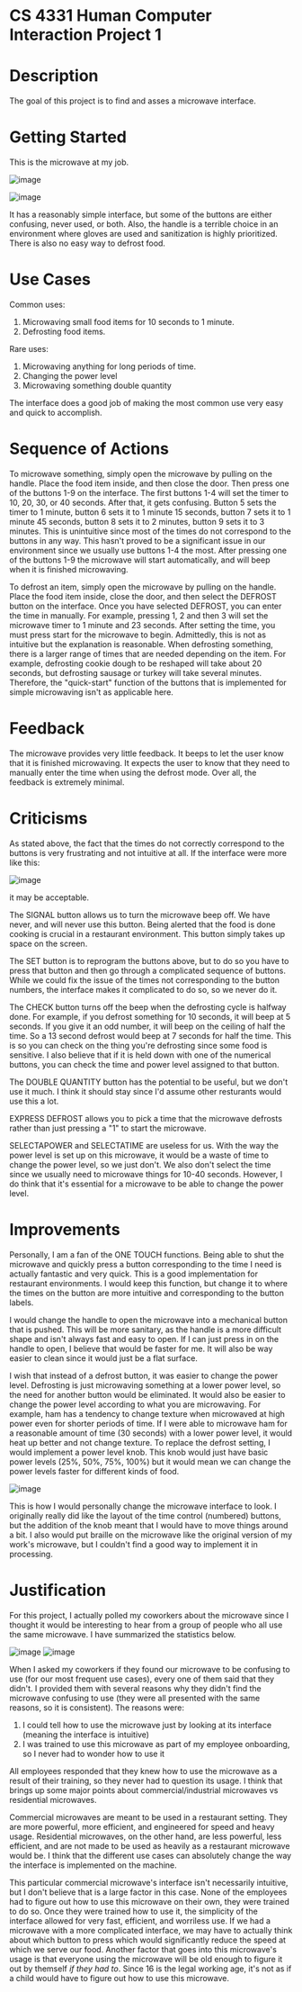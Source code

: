 # CS 4331 Human Computer Interaction Project 1

# Description
The goal of this project is to find and asses a microwave interface. 

# Getting Started
This is the microwave at my job. 

![image](https://user-images.githubusercontent.com/46502658/109369495-19ce2300-7862-11eb-8cc7-c03ca1d482bd.png)

![image](https://user-images.githubusercontent.com/46502658/109370889-de365780-7867-11eb-99eb-08713081a5c7.png)

It has a reasonably simple interface, but some of the buttons are either confusing, never used, or both. Also, the handle is a terrible choice in an environment where gloves are used and sanitization is highly prioritized. There is also no easy way to defrost food.

# Use Cases
Common uses:
1) Microwaving small food items for 10 seconds to 1 minute.
2) Defrosting food items.

Rare uses:
1) Microwaving anything for long periods of time.
2) Changing the power level
3) Microwaving something double quantity

The interface does a good job of making the most common use very easy and quick to accomplish.

# Sequence of Actions
To microwave something, simply open the microwave by pulling on the handle. Place the food item inside, and then close the door. Then press one of the buttons 1-9 on the interface. The first buttons 1-4 will set the timer to 10, 20, 30, or 40 seconds. After that, it gets confusing. Button 5 sets the timer to 1 minute, button 6 sets it to 1 minute 15 seconds, button 7 sets it to 1 minute 45 seconds, button 8 sets it to 2 minutes, button 9 sets it to 3 minutes. This is unintuitive since most of the times do not correspond to the buttons in any way. This hasn't proved to be a significant issue in our environment since we usually use buttons 1-4 the most. After pressing one of the buttons 1-9 the microwave will start automatically, and will beep when it is finished microwaving.

To defrost an item, simply open the microwave by pulling on the handle. Place the food item inside, close the door, and then select the DEFROST button on the interface. Once you have selected DEFROST, you can enter the time in manually. For example, pressing 1, 2 and then 3 will set the microwave timer to 1 minute and 23 seconds. After setting the time, you must press start for the microwave to begin. Admittedly, this is not as intuitive but the explanation is reasonable. When defrosting something, there is a larger range of times that are needed depending on the item. For example, defrosting cookie dough to be reshaped will take about 20 seconds, but defrosting sausage or turkey will take several minutes. Therefore, the "quick-start" function of the buttons that is implemented for simple microwaving isn't as applicable here.

# Feedback
The microwave provides very little feedback. It beeps to let the user know that it is finished microwaving. It expects the user to know that they need to manually enter the time when using the defrost mode. Over all, the feedback is extremely minimal.

# Criticisms
As stated above, the fact that the times do not correctly correspond to the buttons is very frustrating and not intuitive at all. If the interface were more like this: 

![image](https://user-images.githubusercontent.com/46502658/109436074-55442b00-79e3-11eb-9e64-5a9c2660cdb0.png)


it may be acceptable.

The SIGNAL button allows us to turn the microwave beep off. We have never, and will never use this button. Being alerted that the food is done cooking is crucial in a restaurant environment. This button simply takes up space on the screen.

The SET button is to reprogram the buttons above, but to do so you have to press that button and then go through a complicated sequence of buttons. While we could fix the issue of the times not corresponding to the button numbers, the interface makes it complicated to do so, so we never do it. 

The CHECK button turns off the beep when the defrosting cycle is halfway done. For example, if you defrost something for 10 seconds, it will beep at 5 seconds. If you give it an odd number, it will beep on the ceiling of half the time. So a 13 second defrost would beep at 7 seconds for half the time. This is so you can check on the thing you're defrosting since some food is sensitive. I also believe that if it is held down with one of the numerical buttons, you can check the time and power level assigned to that button.

The DOUBLE QUANTITY button has the potential to be useful, but we don't use it much. I think it should stay since I'd assume other resturants would use this a lot.

EXPRESS DEFROST allows you to pick a time that the microwave defrosts rather than just pressing a "1" to start the microwave.

SELECTAPOWER and SELECTATIME are useless for us. With the way the power level is set up on this microwave, it would be a waste of time to change the power level, so we just don't. We also don't select the time since we usually need to microwave things for 10-40 seconds. However, I do think that it's essential for a microwave to be able to change the power level.

# Improvements
Personally, I am a fan of the ONE TOUCH functions. Being able to shut the microwave and quickly press a button corresponding to the time I need is actually fantastic and very quick. This is a good implementation for restaurant environments. I would keep this function, but change it to where the times on the button are more intuitive and corresponding to the button labels.

I would change the handle to open the microwave into a mechanical button that is pushed. This will be more sanitary, as the handle is a more difficult shape and isn't always fast and easy to open. If I can just press in on the handle to open, I believe that would be faster for me. It will also be way easier to clean since it would just be a flat surface.

I wish that instead of a defrost button, it was easier to change the power level. Defrosting is just microwaving something at a lower power level, so the need for another button would be eliminated. It would also be easier to change the power level according to what you are microwaving. For example, ham has a tendency to change texture when microwaved at high power even for shorter periods of time. If I were able to microwave ham for a reasonable amount of time (30 seconds) with a lower power level, it would heat up better and not change texture. To replace the defrost setting, I would implement a power level knob. This knob would just have basic power levels (25%, 50%, 75%, 100%) but it would mean we can change the power levels faster for different kinds of food.

![image](https://user-images.githubusercontent.com/46502658/109436137-b1a74a80-79e3-11eb-968e-f811f37b780a.png)


This is how I would personally change the microwave interface to look. I originally really did like the layout of the time control (numbered) buttons, but the addition of the knob meant that I would have to move things around a bit. I also would put braille on the microwave like the original version of my work's microwave, but I couldn't find a good way to implement it in processing.

# Justification
For this project, I actually polled my coworkers about the microwave since I thought it would be interesting to hear from a group of people who all use the same microwave. I have summarized the statistics below.

![image](https://user-images.githubusercontent.com/46502658/109370336-7e3eb180-7865-11eb-850f-44a49097c161.png)
![image](https://user-images.githubusercontent.com/46502658/109370389-b0e8aa00-7865-11eb-8289-945321537b23.png)

When I asked my coworkers if they found our microwave to be confusing to use (for our most frequent use cases), every one of them said that they didn't. I provided them with several reasons why they didn't find the microwave confusing to use (they were all presented with the same reasons, so it is consistent). The reasons were:

1) I could tell how to use the microwave just by looking at its interface (meaning the interface is intuitive)
2) I was trained to use this microwave as part of my employee onboarding, so I never had to wonder how to use it

All employees responded that they knew how to use the microwave as a result of their training, so they never had to question its usage. I think that brings up some major points about commercial/industrial microwaves vs residential microwaves.

Commercial microwaves are meant to be used in a restaurant setting. They are more powerful, more efficient, and engineered for speed and heavy usage. Residential microwaves, on the other hand, are less powerful, less efficient, and are not made to be used as heavily as a restaurant microwave would be. I think that the different use cases can absolutely change the way the interface is implemented on the machine. 

This particular commercial microwave's interface isn't necessarily intuitive, but I don't believe that is a large factor in this case. None of the employees had to figure out how to use this microwave on their own, they were trained to do so. Once they were trained how to use it, the simplicity of the interface allowed for very fast, efficient, and worriless use. If we had a microwave with a more complicated interface, we may have to actually think about which button to press which would significantly reduce the speed at which we serve our food. Another factor that goes into this microwave's usage is that everyone using the microwave will be old enough to figure it out by themself _if they had to_. Since 16 is the legal working age, it's not as if a child would have to figure out how to use this microwave. 

